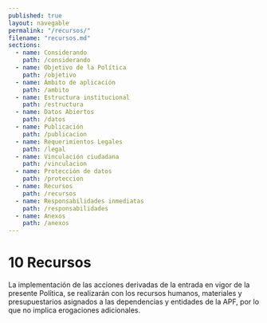 ```yaml
---
published: true
layout: navegable
permalink: "/recursos/"
filename: "recursos.md"
sections:
  - name: Considerando
    path: /considerando
  - name: Objetivo de la Política
    path: /objetivo
  - name: Ámbito de aplicación
    path: /ambito
  - name: Estructura institucional
    path: /estructura
  - name: Datos Abiertos
    path: /datos
  - name: Publicación
    path: /publicacion
  - name: Requerimientos Legales
    path: /legal
  - name: Vinculación ciudadana
    path: /vinculacion
  - name: Protección de datos
    path: /proteccion
  - name: Recursos
    path: /recursos
  - name: Responsabilidades inmediatas
    path: /responsabilidades
  - name: Anexos
    path: /anexos
---
```


# 10 Recursos

La implementación de las acciones derivadas de la entrada en vigor  de la presente Política, se realizarán con los recursos humanos, materiales y presupuestarios asignados a las dependencias y entidades de la APF, por lo que no implica erogaciones adicionales.
